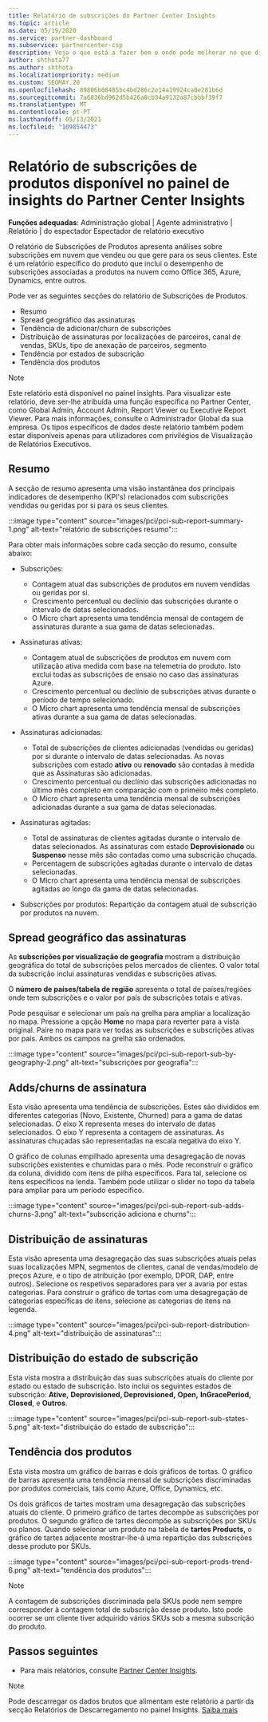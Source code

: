 ```yaml
---
title: Relatório de subscrições do Partner Center Insights
ms.topic: article
ms.date: 05/19/2020
ms.service: partner-dashboard
ms.subservice: partnercenter-csp
description: Veja o que está a fazer bem e onde pode melhorar no que diz respeito às subscrições em nuvem que vende ou gere para os seus clientes.
author: shthota77
ms.author: shthota
ms.localizationpriority: medium
ms.custom: SEOMAY.20
ms.openlocfilehash: 89806b08485bc4bd286c2e14a19924ca0e281b6d
ms.sourcegitcommit: 7a6836bd962d5b426a8cb34a9132a87cbbbf39f7
ms.translationtype: MT
ms.contentlocale: pt-PT
ms.lasthandoff: 05/13/2021
ms.locfileid: "109854473"
---
```

# <a name="product-subscriptions-report-available-from-the-partner-center-insights-dashboard"></a>Relatório de subscrições de produtos disponível no painel de insights do Partner Center Insights

**Funções adequadas**: Administração global | Agente administrativo | Relatório | do espectador Espectador de relatório executivo

O relatório de Subscrições de Produtos apresenta análises sobre subscrições em nuvem que vendeu ou que gere para os seus clientes. Este é um relatório específico do produto que inclui o desempenho de subscrições associadas a produtos na nuvem como Office 365, Azure, Dynamics, entre outros.

Pode ver as seguintes secções do relatório de Subscrições de Produtos.

- Resumo
- Spread geográfico das assinaturas
- Tendência de adicionar/churn de subscrições
- Distribuição de assinaturas por localizações de parceiros, canal de vendas, SKUs, tipo de anexação de parceiros, segmento
- Tendência por estados de subscrição
- Tendência dos produtos

 > [!NOTE]
 > Este relatório está disponível no painel insights. Para visualizar este relatório, deve ser-lhe atribuída uma função específica no Partner Center, como Global Admin, Account Admin, Report Viewer ou Executive Report Viewer. Para mais informações, consulte o Administrador Global da sua empresa. Os tipos específicos de dados deste relatório também podem estar disponíveis apenas para utilizadores com privilégios de Visualização de Relatórios Executivos.

## <a name="summary"></a>Resumo

A secção de resumo apresenta uma visão instantânea dos principais indicadores de desempenho (KPI's) relacionados com subscrições vendidas ou geridas por si para os seus clientes.  

:::image type="content" source="images/pci/pci-sub-report-summary-1.png" alt-text="relatório de subscrições resumo":::

Para obter mais informações sobre cada secção do resumo, consulte abaixo:

- Subscrições:
  - Contagem atual das subscrições de produtos em nuvem vendidas ou geridas por si.
  - Crescimento percentual ou declínio das subscrições durante o intervalo de datas selecionados.
  - O Micro chart apresenta uma tendência mensal de contagem de assinaturas durante a sua gama de datas selecionadas.

- Assinaturas ativas:
  - Contagem atual de subscrições de produtos em nuvem com utilização ativa medida com base na telemetria do produto. Isto exclui todas as subscrições de ensaio no caso das assinaturas Azure.
  - Crescimento percentual ou declínio de subscrições ativas durante o período de tempo selecionado.
  - O Micro chart apresenta uma tendência mensal de subscrições ativas durante a sua gama de datas selecionadas.

- Assinaturas adicionadas:
  - Total de subscrições de clientes adicionadas (vendidas ou geridas) por si durante o intervalo de datas selecionadas. As novas subscrições com estado **ativo** ou **renovado** são contadas à medida que as Assinaturas são adicionadas.
  - Crescimento percentual ou declínio das subscrições adicionadas no último mês completo em comparação com o primeiro mês completo.
  - O Micro chart apresenta uma tendência mensal de subscrições adicionadas durante a sua gama de datas selecionadas.

- Assinaturas agitadas:
  - Total de assinaturas de clientes agitadas durante o intervalo de datas selecionados. As assinaturas com estado **Deprovisionado** ou **Suspenso** nesse mês são contadas como uma subscrição chuçada.  
  - Percentagem de subscrições agitadas durante o intervalo de datas selecionadas.
  - O Micro chart apresenta uma tendência mensal de subscrições agitadas ao longo da gama de datas selecionadas.

- Subscrições por produtos: Repartição da contagem atual de subscrição por produtos na nuvem.

## <a name="geographical-spread-of-subscriptions"></a>Spread geográfico das assinaturas

As **subscrições por visualização de geografia** mostram a distribuição geográfica do total de subscrições pelos mercados de clientes. O valor total da subscrição inclui assinaturas vendidas e subscrições ativas.

O **número de países/tabela de região** apresenta o total de países/regiões onde tem subscrições e o valor por país de subscrições totais e ativas.

Pode pesquisar e selecionar um país na grelha para ampliar a localização no mapa. Pressione a opção **Home** no mapa para reverter para a vista original. Paire no mapa para ver todas as subscrições e subscrições ativas por país. Ambos os campos na grelha são ordenados.

:::image type="content" source="images/pci/pci-sub-report-sub-by-geography-2.png" alt-text="subscrições por geografia":::

## <a name="subscription-addschurns"></a>Adds/churns de assinatura

Esta visão apresenta uma tendência de subscrições. Estes são divididos em diferentes categorias (Novo, Existente, Churned) para a gama de datas selecionadas. O eixo X representa meses do intervalo de datas selecionados. O eixo Y representa a contagem de assinaturas. As assinaturas chuçadas são representadas na escala negativa do eixo Y. 

O gráfico de colunas empilhado apresenta uma desagregação de novas subscrições existentes e chumidas para o mês. Pode reconstruir o gráfico da coluna, dividido com itens de pilha específicos. Para tal, selecione os itens específicos na lenda. Também pode utilizar o slider no topo da tabela para ampliar para um período específico.

:::image type="content" source="images/pci/pci-sub-report-sub-adds-churns-3.png" alt-text="subscrição adiciona e churns":::

## <a name="subscription-distribution"></a>Distribuição de assinaturas

Esta visão apresenta uma desagregação das suas subscrições atuais pelas suas localizações MPN, segmentos de clientes, canal de vendas/modelo de preços Azure, e o tipo de atribuição (por exemplo, DPOR, DAP, entre outros). Selecione os respetivos separadores para ver a avaria por estas categorias. Para construir o gráfico de tortas com uma desagregação de categorias específicas de itens, selecione as categorias de itens na legenda.

:::image type="content" source="images/pci/pci-sub-report-distribution-4.png" alt-text="distribuição de assinaturas":::

## <a name="subscription-state-distribution"></a>Distribuição do estado de subscrição

Esta vista mostra a distribuição das suas subscrições atuais do cliente por estado ou estado de subscrição. Isto inclui os seguintes estados de subscrição: **Ative,** **Deprovisioned, Deprovisioned,** **Open,** **InGracePeriod,** **Closed**, e **Outros**. 

:::image type="content" source="images/pci/pci-sub-report-sub-states-5.png" alt-text="distribuição do estado de subscrição":::

## <a name="products-trend"></a>Tendência dos produtos

Esta vista mostra um gráfico de barras e dois gráficos de tortas. O gráfico de barras apresenta uma tendência mensal de subscrições discriminadas por produtos comerciais, tais como Azure, Office, Dynamics, etc.

Os dois gráficos de tartes mostram uma desagregação das subscrições atuais do cliente. O primeiro gráfico de tartes decompõe as subscrições por produtos. O segundo gráfico de tartes decompõe as subscrições por SKUs ou planos. Quando selecionar um produto na tabela de **tartes Products,** o gráfico de tartes adjacente mostrar-lhe-á uma repartição das subscrições desse produto por SKUs.

:::image type="content" source="images/pci/pci-sub-report-prods-trend-6.png" alt-text="tendência dos produtos":::

> [!NOTE]
 > A contagem de subscrições discriminada pela SKUs pode nem sempre corresponder à contagem total de subscrição desse produto. Isto pode ocorrer se um cliente tiver adquirido vários SKUs sob a mesma subscrição do produto.

## <a name="next-steps"></a>Passos seguintes

- Para mais relatórios, consulte [Partner Center Insights](partner-center-insights.md).

>[!NOTE] 
> Pode descarregar os dados brutos que alimentam este relatório a partir da secção Relatórios de Descarregamento no painel Insights. [Saiba mais](pci-download-reports.md) 
